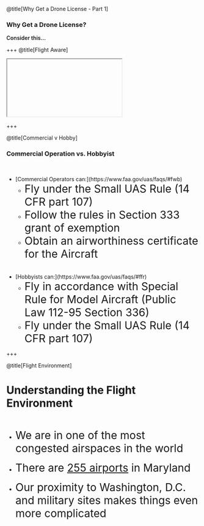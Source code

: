 <div class="slide-bg-style-left"></div><div class="slide-bg-style-right"></div>

@title[Why Get a Drone License - Part 1]

### <span class="orange">Why Get a Drone License?</span>

<div class="center">
<span style="font-weight:600;">Consider this...</span>
</div>

+++
@title[Flight Aware]
<iframe class="stretch" data-src="https://flightaware.com/live/airport_status_bigmap.rvt?airport=KBWI"></iframe>

+++
<div class="slide-bg-style-left"></div><div class="slide-bg-style-right"></div>

@title[Commercial v Hobby]

### <span class="orange">Commercial Operation vs. Hobbyist</span>

<br>

<ul>
  <li class="no-bullet">[Commercial Operators can:](https://www.faa.gov/uas/faqs/#fwb)
    <ul>
      <li class="fragment no-bullet"><span style="font-size: 28px;">Fly under the Small UAS Rule (14 CFR part 107)</span></li>
      <li class="fragment no-bullet"><span style="font-size: 28px;">Follow the rules in Section 333 grant of exemption</span></li>
      <li class="fragment no-bullet"><span style="font-size: 28px;">Obtain an airworthiness certificate for the Aircraft</span></li>
    </ul>
  </li>

  <br>
  <br>
  <li class="fragment no-bullet">[Hobbyists can:](https://www.faa.gov/uas/faqs/#ffr)
    <ul>
      <li class="fragment no-bullet"><span style="font-size: 28px;">Fly in accordance with Special Rule for Model Aircraft (Public Law 112-95 Section 336)</span></li>
      <li class="fragment no-bullet"><span style="font-size: 28px;">Fly under the Small UAS Rule (14 CFR part 107)</span></li>
    </ul>
  </li>
</ul>


+++
<div class="slide-bg-style-left"></div><div class="slide-bg-style-right"></div>

@title[Flight Environment]
# Understanding the Flight Environment

<br>

<ul>
  <li class="fragment"><span style="font-size: 28px;">We are in one of the most congested airspaces in the world</span></li>
  <br>
  <li class="fragment"><span style="font-size: 28px;">There are <a href="http://ourairports.com/countries/US/MD/">255 airports</a> in Maryland</span></li>
  <br>
  <li class="fragment"><span style="font-size: 28px;">Our proximity to Washington, D.C. and military sites makes things even more complicated</span></li>
</ul>

